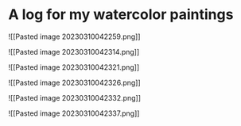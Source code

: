 # A log for my watercolor paintings
<!--Upload failed, remote server returned an error: [object Object]-->
![[Pasted image 20230310042259.png]]

<!--Upload failed, remote server returned an error: [object Object]-->
![[Pasted image 20230310042314.png]]

<!--Upload failed, remote server returned an error: [object Object]-->
![[Pasted image 20230310042321.png]]

<!--Upload failed, remote server returned an error: [object Object]-->
![[Pasted image 20230310042326.png]]

<!--Upload failed, remote server returned an error: [object Object]-->
![[Pasted image 20230310042332.png]]

<!--Upload failed, remote server returned an error: [object Object]-->
![[Pasted image 20230310042337.png]]